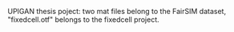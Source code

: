 UPIGAN thesis poject: two mat files belong to the FairSIM dataset, "fixedcell.otf" belongs to the fixedcell project.
